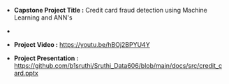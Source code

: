 - **Capstone Project Title :**  Credit card fraud detection using Machine Learning and ANN's
- 
- **Project Video :** https://youtu.be/hBOj2BPYU4Y

- **Project Presentation :** https://github.com/b1sruthi/Sruthi_Data606/blob/main/docs/src/credit_card.pptx
